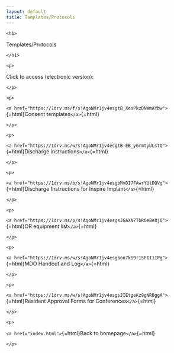 ```yaml
---
layout: default
title: Templates/Protocols
---
```

```{=html}
<h1>
```
Templates/Protocols
```{=html}
</h1>
```
```{=html}
<p>
```
Click to access (electronic version):
```{=html}
</p>
```
```{=html}
<p>
```
`<a href="https://1drv.ms/f/s!AgoNMr1jv4esgtB_XesPkzDNWmAYbw">`{=html}Consent templates`</a>`{=html}
```{=html}
</p>
```
```{=html}
<p>
```
`<a href="https://1drv.ms/w/s!AgoNMr1jv4esgtB-EB_yGrmtyULstQ">`{=html}Discharge instructions`</a>`{=html}
```{=html}
</p>
```
```{=html}
<p>
```
`<a href="https://1drv.ms/b/s!AgoNMr1jv4esgbMvDI7FAwrYUtDQVg">`{=html}Discharge Instructions for Inspire Implant`</a>`{=html}
```{=html}
</p>
```
```{=html}
<p>
```
`<a href="https://1drv.ms/p/s!AgoNMr1jv4esgsJGAXN7TbROeBe8jQ">`{=html}OR equipment list`</a>`{=html}
```{=html}
</p>
```
```{=html}
<p>
```
`<a href="https://1drv.ms/w/s!AgoNMr1jv4esgbon7kS9r1SFII1IPg">`{=html}MDO Handout and Log`</a>`{=html}
```{=html}
</p>
```
```{=html}
<p>
```
`<a href="https://1drv.ms/w/s!AgoNMr1jv4esgsJIEtgeKz9gNRBggA">`{=html}Resident Approval Forms for Conferences`</a>`{=html}
```{=html}
</p>
```
```{=html}
<p>
```
`<a href="index.html">`{=html}Back to homepage`</a>`{=html}
```{=html}
</p>
```
